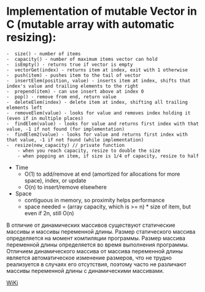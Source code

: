# Implementation of mutable Vector in C (mutable array with automatic resizing):

    -  size() - number of items
    -  capacity() - number of maximum items vector can hold
    -  isEmpty() - returns true if vector is empty
    -  vectorGet(index) - returns item at index, exit with 1 otherwise
    -  push(item) - pushes item to the tail of vector
    -  insertElem(position, value) - inserts item at index, shifts that index's value and trailing elements to the right
    -  prepend(item) - can use insert above at index 0
    -  pop() - remove from end, return value
    -  deleteElem(index) - delete item at index, shifting all trailing elements left
    -  removeElem(value) - looks for value and removes index holding it (even if in multiple places)
    -  findElem(value) - looks for value and returns first index with that value, -1 if not found (for implementation)
    -  findElem2(value) - looks for value and returns first index with that value, -1 if not found (while implementation)
    -  resize(new_capacity) // private function
        - when you reach capacity, resize to double the size
        - when popping an item, if size is 1/4 of capacity, resize to half
-  Time
    - O(1) to add/remove at end (amortized for allocations for more space), index, or update
    - O(n) to insert/remove elsewhere
-  Space
    - contiguous in memory, so proximity helps performance
    - space needed = (array capacity, which is >= n) * size of item, but even if 2n, still O(n)

В отличие от динамических массивов существуют статические массивы и массивы переменной длины. Размер статического массива определяется на момент компиляции программы. Размер массива переменной длины определяется во время выполнения программы. 
Отличием динамического массива от массива переменной длины является автоматическое изменение размеров, что не трудно реализуется в случаях его отсутствия, поэтому часто не различают массивы переменной длины с динамическими массивами.

[WiKi](https://en.wikipedia.org/wiki/Dynamic_array)
